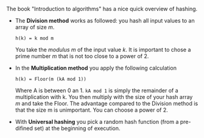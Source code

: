 The book "Introduction to algorithms" has a nice quick overview of hashing.

* The **Division method** works as followed: you hash all input values to an array of size *m*. 
  ```
  h(k) = k mod m
  ```
  You take the *modulus m* of the input value *k*. It is important to chose a prime number *m* that is not too 
  close to a power of 2.
 
 * In the **Multiplication method** you apply the following calculation
    ```
    h(k) = Floor(m (kA mod 1))
    ```
    Where A is between 0 an 1. `kA mod 1` is simply the remainder of a multiplication with k. 
    You then multiply with the size of your hash array *m* and take the Floor. The advantage compared to the Division 
    method is that the size m is unimportant. You can choose a power of 2.
  
  * With **Universal hashing** you pick a random hash function (from a pre-difined set) at the beginning of execution. 
